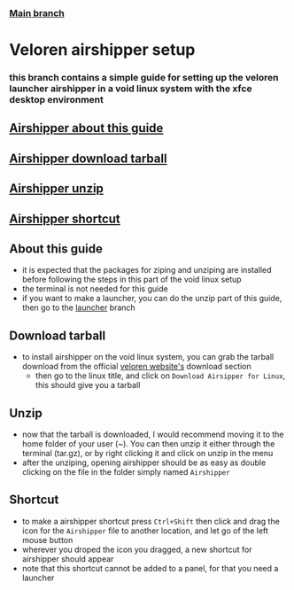 ### [Main branch](https://github.com/P-OEM/P-OEM-s-void-setup/tree/main)

# Veloren airshipper setup
### this branch contains a simple guide for setting up the veloren launcher airshipper in a void linux system with the xfce desktop environment
 
## [Airshipper about this guide](#about-this-guide)
## [Airshipper download tarball](#download-tarball)
## [Airshipper unzip](#unzip)
## [Airshipper shortcut](#shortcut)
 
## About this guide
* it is expected that the packages for ziping and unziping are installed before following the steps in this part of the void linux setup
* the terminal is not needed for this guide
* if you want to make a launcher, you can do the unzip part of this guide, then go to the [launcher](https://github.com/P-OEM/P-OEM-s-void-setup/tree/launcher) branch
 
## Download tarball
* to install airshipper on the void linux system, you can grab the tarball download from the official [veloren website's](https://veloren.net/download/) download section
    * then go to the linux title, and click on `Download Airsipper for Linux`, this should give you a tarball

## Unzip
* now that the tarball is downloaded, I would recommend moving it to the home folder of your user (~). You can then unzip it either through the terminal (tar.gz), or by right clicking it and click on unzip in the menu
* after the unziping, opening airshipper should be as easy as double clicking on the file in the folder simply named `Airshipper`
 
## Shortcut
* to make a airshipper shortcut press `Ctrl+Shift` then click and drag the icon for the `Airshipper` file to another location, and let go of the left mouse button
* wherever you droped the icon you dragged, a new shortcut for airshipper should appear
* note that this shortcut cannot be added to a panel, for that you need a launcher
